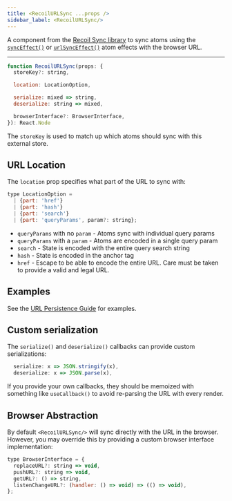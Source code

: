 ```yaml
---
title: <RecoilURLSync ...props />
sidebar_label: <RecoilURLSync/>
---
```


A component from the [Recoil Sync library](/docs/guides/recoil-sync) to sync atoms using the [`syncEffect()`](/docs/api-reference/recoil-sync/syncEffect) or [`urlSyncEffect()`](/docs/api-reference/recoil-sync/urlSyncEffect) atom effects with the browser URL.

---

```jsx
function RecoilURLSync(props: {
  storeKey?: string,

  location: LocationOption,

  serialize: mixed => string,
  deserialize: string => mixed,

  browserInterface?: BrowserInterface,
}): React.Node
```

The `storeKey` is used to match up which atoms should sync with this external store.

## URL Location

The `location` prop specifies what part of the URL to sync with:

```jsx
type LocationOption =
  | {part: 'href'}
  | {part: 'hash'}
  | {part: 'search'}
  | {part: 'queryParams', param?: string};
```

- `queryParams` with no `param` - Atoms sync with individual query params
- `queryParams` with a `param` - Atoms are encoded in a single query param
- `search` - State is encoded with the entire query search string
- `hash` - State is encoded in the anchor tag
- `href` - Escape to be able to encode the entire URL.  Care must be taken to provide a valid and legal URL.

## Examples

See the [URL Persistence Guide](/docs/guides/url-persistence) for examples.

## Custom serialization

The `serialize()` and `deserialize()` callbacks can provide custom serializations:
```jsx
  serialize: x => JSON.stringify(x),
  deserialize: x => JSON.parse(x),
```

If you provide your own callbacks, they should be memoized with something like `useCallback()` to avoid re-parsing the URL with every render.

## Browser Abstraction

By default `<RecoilURLSync/>` will sync directly with the URL in the browser.  However, you may override this by providing a custom browser interface implementation:

```jsx
type BrowserInterface = {
  replaceURL?: string => void,
  pushURL?: string => void,
  getURL?: () => string,
  listenChangeURL?: (handler: () => void) => (() => void),
};
```
